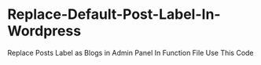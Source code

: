 # Replace-Default-Post-Label-In-Wordpress
Replace Posts Label as Blogs in Admin Panel
In Function File Use This Code
